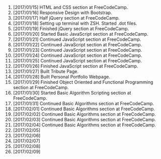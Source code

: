 1. [2017/01/15] HTML and CSS section at FreeCodeCamp.
2. [2017/01/16] Responsive Design with Bootstrap.
3. [2017/01/17] Half jQuery section at FreeCodeCamp.
4. [2017/01/18] Setting up terminal with ZSH. Started .dot files.
5. [2017/01/19] Finished jQuery section at FreeCodeCamp.
6. [2017/01/20] Started Basic JavaScript section at FreeCodeCamp.
7. [2017/01/21] Continued JavaScript section at FreeCodeCamp.
8. [2017/01/22] Continued JavaScript section at FreeCodeCamp.
9. [2017/01/23] Continued JavaScript section at FreeCodeCamp.
10. [2017/01/24] Continued JavaScript section at FreeCodeCamp.
11. [2017/01/25] Continued JavaScript section at FreeCodeCamp.
12. [2017/01/26] Finished JavaScript section at FreeCodeCamp.
13. [2017/01/27] Built Tribute Page.
14. [2017/01/28] Built Personal Portfolio Webpage.
15. [2017/01/29] Finished Object Oriented and Functional Programming section at FreeCodeCamp.
16. [2017/01/30] Started Basic Algorithm Scripting section at FreeCodeCamp.
17. [2017/01/31] Continued Basic Algorithms section at FreeCodeCamp.
18. [2017/02/01] Continued Basic Algorithms section at FreeCodeCamp.
19. [2017/02/02] Continued Basic Algorithms section at FreeCodeCamp.
20. [2017/02/03] Continued Basic Algorithms section at FreeCodeCamp.
21. [2017/02/04] Continued Basic Algorithms section at FreeCodeCamp.
22. [2017/02/05]
23. [2017/02/06]
24. [2017/02/07]
25. [2017/02/08]
26. [2017/02/09]
